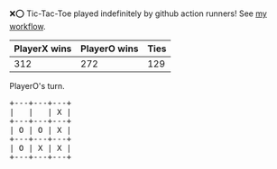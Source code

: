 :x::o: Tic-Tac-Toe played indefinitely by github action runners! See [my workflow](.github/workflows/play.yaml).

|PlayerX wins|PlayerO wins|Ties|
|-|-|-|
|312|272|129|

PlayerO's turn.

<pre>
+---+---+---+
|   |   | X |
+---+---+---+
| O | O | X |
+---+---+---+
| O | X | X |
+---+---+---+
</pre>